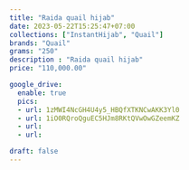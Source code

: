 ```yaml
---
title: "Raida quail hijab"
date: 2023-05-22T15:25:47+07:00
collections: ["InstantHijab", "Quail"]
brands: "Quail"
grams: "250"
description : "Raida quail hijab"
price: "110,000.00"

google_drive:
  enable: true
  pics:
  - url: 1zMWI4NcGH4U4y5_HBQfXTKNCwAKK3Yl0
  - url: 1iO0RQroQguEC5HJm8RKtQVwOwGZeemKZ
  - url: 
  - url: 

draft: false
---
```


    
  
